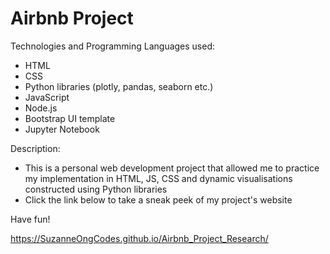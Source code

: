 # Airbnb Project

Technologies and Programming Languages used: 
- HTML
- CSS
- Python libraries (plotly, pandas, seaborn etc.)
- JavaScript
- Node.js
- Bootstrap UI template
- Jupyter Notebook

Description:
- This is a personal web development project that allowed me to practice my implementation in HTML, JS, CSS and dynamic visualisations constructed using Python libraries
- Click the link below to take a sneak peek of my project's website

Have fun!

https://SuzanneOngCodes.github.io/Airbnb_Project_Research/
